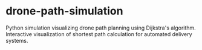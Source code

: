 # drone-path-simulation
Python simulation visualizing drone path planning using Dijkstra's algorithm. Interactive visualization of shortest path calculation for automated delivery systems.
